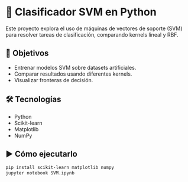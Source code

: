 # 🧠 Clasificador SVM en Python

Este proyecto explora el uso de máquinas de vectores de soporte (SVM) para resolver tareas de clasificación, comparando kernels lineal y RBF.

## 🎯 Objetivos
- Entrenar modelos SVM sobre datasets artificiales.
- Comparar resultados usando diferentes kernels.
- Visualizar fronteras de decisión.

## 🛠️ Tecnologías
- Python
- Scikit-learn
- Matplotlib
- NumPy

## ▶️ Cómo ejecutarlo

```bash
pip install scikit-learn matplotlib numpy
jupyter notebook SVM.ipynb
